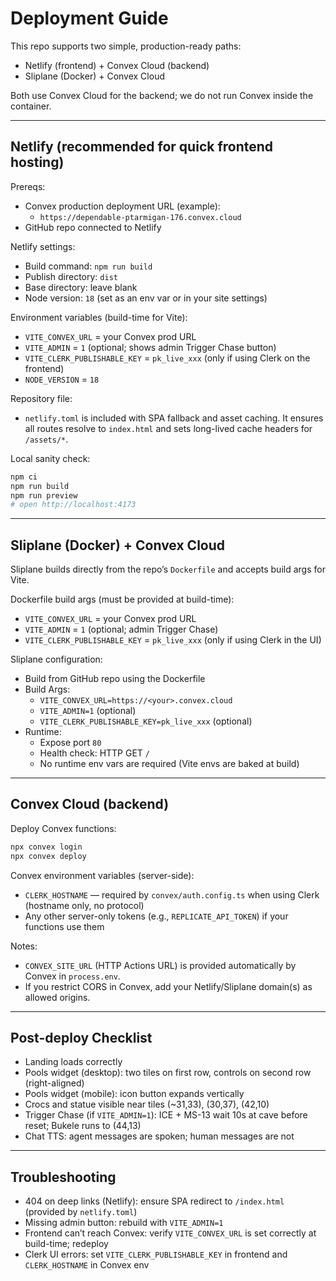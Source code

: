 # Deployment Guide

This repo supports two simple, production-ready paths:

- Netlify (frontend) + Convex Cloud (backend)
- Sliplane (Docker) + Convex Cloud

Both use Convex Cloud for the backend; we do not run Convex inside the container.

---

## Netlify (recommended for quick frontend hosting)

Prereqs:
- Convex production deployment URL (example):
  - `https://dependable-ptarmigan-176.convex.cloud`
- GitHub repo connected to Netlify

Netlify settings:
- Build command: `npm run build`
- Publish directory: `dist`
- Base directory: leave blank
- Node version: `18` (set as an env var or in your site settings)

Environment variables (build-time for Vite):
- `VITE_CONVEX_URL` = your Convex prod URL
- `VITE_ADMIN` = `1` (optional; shows admin Trigger Chase button)
- `VITE_CLERK_PUBLISHABLE_KEY` = `pk_live_xxx` (only if using Clerk on the frontend)
- `NODE_VERSION` = `18`

Repository file:
- `netlify.toml` is included with SPA fallback and asset caching. It ensures all routes resolve to `index.html` and sets long-lived cache headers for `/assets/*`.

Local sanity check:
```bash
npm ci
npm run build
npm run preview
# open http://localhost:4173
```

---

## Sliplane (Docker) + Convex Cloud

Sliplane builds directly from the repo’s `Dockerfile` and accepts build args for Vite.

Dockerfile build args (must be provided at build-time):
- `VITE_CONVEX_URL` = your Convex prod URL
- `VITE_ADMIN` = `1` (optional; admin Trigger Chase)
- `VITE_CLERK_PUBLISHABLE_KEY` = `pk_live_xxx` (only if using Clerk in the UI)

Sliplane configuration:
- Build from GitHub repo using the Dockerfile
- Build Args:
  - `VITE_CONVEX_URL=https://<your>.convex.cloud`
  - `VITE_ADMIN=1` (optional)
  - `VITE_CLERK_PUBLISHABLE_KEY=pk_live_xxx` (optional)
- Runtime:
  - Expose port `80`
  - Health check: HTTP GET `/`
  - No runtime env vars are required (Vite envs are baked at build)

---

## Convex Cloud (backend)

Deploy Convex functions:
```bash
npx convex login
npx convex deploy
```

Convex environment variables (server-side):
- `CLERK_HOSTNAME` — required by `convex/auth.config.ts` when using Clerk (hostname only, no protocol)
- Any other server-only tokens (e.g., `REPLICATE_API_TOKEN`) if your functions use them

Notes:
- `CONVEX_SITE_URL` (HTTP Actions URL) is provided automatically by Convex in `process.env`.
- If you restrict CORS in Convex, add your Netlify/Sliplane domain(s) as allowed origins.

---

## Post-deploy Checklist

- Landing loads correctly
- Pools widget (desktop): two tiles on first row, controls on second row (right-aligned)
- Pools widget (mobile): icon button expands vertically
- Crocs and statue visible near tiles (~31,33), (30,37), (42,10)
- Trigger Chase (if `VITE_ADMIN=1`): ICE + MS-13 wait 10s at cave before reset; Bukele runs to (44,13)
- Chat TTS: agent messages are spoken; human messages are not

---

## Troubleshooting

- 404 on deep links (Netlify): ensure SPA redirect to `/index.html` (provided by `netlify.toml`)
- Missing admin button: rebuild with `VITE_ADMIN=1`
- Frontend can’t reach Convex: verify `VITE_CONVEX_URL` is set correctly at build-time; redeploy
- Clerk UI errors: set `VITE_CLERK_PUBLISHABLE_KEY` in frontend and `CLERK_HOSTNAME` in Convex env
